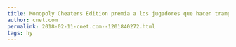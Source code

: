 ```yaml
---
title: Monopoly Cheaters Edition premia a los jugadores que hacen trampas
author: cnet.com
permalink: 2018-02-11-cnet.com--1201840272.html
tags: hy
---
```


